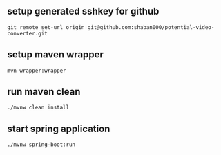 ## setup generated sshkey for github

```shell
git remote set-url origin git@github.com:shaban000/potential-video-converter.git
```

## setup maven wrapper

```shell
mvn wrapper:wrapper
```

## run maven clean

```shell
./mvnw clean install
```

## start spring application

```shell
./mvnw spring-boot:run
```
